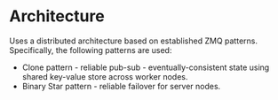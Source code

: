 # Architecture

Uses a distributed architecture based on established ZMQ patterns. Specifically, the following patterns are used:
- Clone pattern - reliable pub-sub - eventually-consistent state using shared key-value store across worker nodes.
- Binary Star pattern - reliable failover for server nodes.